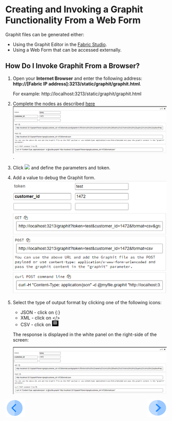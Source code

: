 # Creating and Invoking a Graphit Functionality From a Web Form


Graphit files can be generated either:
- Using the Graphit Editor in the [Fabric Studio](/articles/15_web_services/17_Graphit/02_create_and_edit_a_graphit_file.md).
- Using a Web Form that can be accessed externally.

## How Do I Invoke Graphit From a Browser?

1.  Open your  **Internet Browser** and enter the following address:  **http://[Fabric IP address]:3213/static/graphit/graphit.html**.

    For example: http://localhost:3213/static/graphit/graphit.html
    
2.  Complete the nodes as described [here](/articles/15_web_services/17_Graphit/02_create_and_edit_a_graphit_file.md)
   ![](/articles/15_web_services/17_Graphit/images/57_invoke_javacode_from_outside.PNG).

3.  Click ![](/articles/15_web_services/17_Graphit/images/53_invoke_javacode_from_outside.PNG") and define the parameters and token. 

4.  Add a value to debug the Graphit form.
    ![](/articles/15_web_services/17_Graphit/images/54_invoke_javacode_from_outside.PNG)
   
5. Select the type of output format by clicking one of the following icons:
[](/articles/15_web_services/17_Graphit/images/55_invoke_javacode_from_outside.PNG)
   - JSON - click on {:}
   - XML - click on </>
   - CSV - click on ![](/articles/15_web_services/17_Graphit/images/56_invoke_javacode_from_outside.PNG)
      
   The response is displayed in the white panel on the right-side of the screen:
   
   ![](/articles/15_web_services/17_Graphit/images/57_invoke_javacode_from_outside.PNG)
   
   


[![Previous](/articles/images/Previous.png)](/articles/15_web_services/17_Graphit/08_invoke_javacode_from_graphit.md)[<img align="right" width="60" height="54" src="/articles/images/Next.png">](/articles/15_web_services/17_Graphit/10_graphit_examples.md)
   











